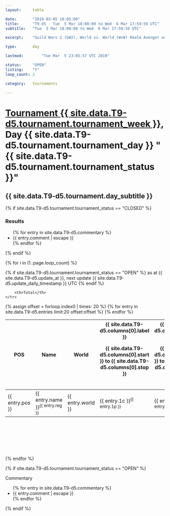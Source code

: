 ```yaml
---
layout: 	table

date: 		"2019-03-05 18:05:00"
title: 		"T9-d5 - Tue  5 Mar 18:00:00 to Wed  6 Mar 17:59:59 UTC"
subtitle: 	"Tue  5 Mar 18:00:00 to Wed  6 Mar 17:59:59 UTC"

excerpt:    "Guild Wars 2 (GW2), World vs. World (WvW) Realm Avenger achivement Tournament. \"Every Kill Counts\""

type:       day

lastmod: 		"Tue Mar  5 23:03:57 UTC 2019"

status:     "OPEN"
listing:    "Y"
loop_count: 2

category: 	tournaments

---
```

<div class="table_header">
    <h1><a href="{{ site.data.T9-d5.tournament.week_url }}">Tournament {{ site.data.T9-d5.tournament.tournament_week }}</a>, Day {{ site.data.T9-d5.tournament.tournament_day }} "{{ site.data.T9-d5.tournament.tournament_status }}"</h1>
    <h2>{{ site.data.T9-d5.tournament.day_subtitle }}</h2> 
</div>

{% if site.data.T9-d5.tournament.tournament_status == "CLOSED" %} 
<div class="commentary">
  <h3>Results</h3>
  <ul>
    {% for entry in site.data.T9-d5.commentary %}
    <li class="commentary_list">{{ entry.comment | escape }}</li>
    {% endfor %}
  </ul>
</div>
{% endif %}


{% for i in (1..page.loop_count) %}

{% if site.data.T9-d5.tournament.tournament_status == "OPEN" %} 
<span class="table_nextupdate">as at {{ site.data.T9-d5.update_at }}, next update {{ site.data.T9-d5.update_daily_timestamp }} UTC</span> 
{% endif %}

<table class="day_table">
  <colgroup>
    <col style="width:18px">
    <col style="width:55px">
    <col style="width:55px">
    <col style="width:12px">
    <col style="width:12px">
    <col style="width:12px">
    <col style="width:12px">
    <col style="width:12px">
    <col style="width:12px">
    <col style="width:12px">
    <col style="width:12px">
    <col style="width:12px">
    <col style="width:12px">
    <col style="width:12px">
    <col style="width:12px">
    <col style="width:12px">
    <col style="width:12px">
    <col style="width:12px">
    <col style="width:12px">
    <col style="width:12px">
    <col style="width:12px">
    <col style="width:12px">
    <col style="width:12px">
    <col style="width:12px">
    <col style="width:12px">
    <col style="width:12px">
    <col style="width:12px">
    <col style="width:18px">
  </colgroup>  
  <thead>
    <tr>
        <th>POS</th>
        <th class="AlignLeft">Name</th>
        <th class="AlignLeft">World</th>

<th><div class="label">{{ site.data.T9-d5.columns[0].label }}<p class="onhover">{{ site.data.T9-d5.columns[0].start }} to {{ site.data.T9-d5.columns[0].stop }}</p></div>​</th>
<th><div class="label">{{ site.data.T9-d5.columns[1].label }}<p class="onhover">{{ site.data.T9-d5.columns[1].start }} to {{ site.data.T9-d5.columns[1].stop }}</p></div>​</th>
<th><div class="label">{{ site.data.T9-d5.columns[2].label }}<p class="onhover">{{ site.data.T9-d5.columns[2].start }} to {{ site.data.T9-d5.columns[2].stop }}</p></div>​</th>
<th><div class="label">{{ site.data.T9-d5.columns[3].label }}<p class="onhover">{{ site.data.T9-d5.columns[3].start }} to {{ site.data.T9-d5.columns[3].stop }}</p></div>​</th>
<th><div class="label">{{ site.data.T9-d5.columns[4].label }}<p class="onhover">{{ site.data.T9-d5.columns[4].start }} to {{ site.data.T9-d5.columns[4].stop }}</p></div>​</th>
<th><div class="label">{{ site.data.T9-d5.columns[5].label }}<p class="onhover">{{ site.data.T9-d5.columns[5].start }} to {{ site.data.T9-d5.columns[5].stop }}</p></div>​</th>
<th><div class="label">{{ site.data.T9-d5.columns[6].label }}<p class="onhover">{{ site.data.T9-d5.columns[6].start }} to {{ site.data.T9-d5.columns[6].stop }}</p></div>​</th>
<th><div class="label">{{ site.data.T9-d5.columns[7].label }}<p class="onhover">{{ site.data.T9-d5.columns[7].start }} to {{ site.data.T9-d5.columns[7].stop }}</p></div>​</th>
<th><div class="label">{{ site.data.T9-d5.columns[8].label }}<p class="onhover">{{ site.data.T9-d5.columns[8].start }} to {{ site.data.T9-d5.columns[8].stop }}</p></div>​</th>
<th><div class="label">{{ site.data.T9-d5.columns[9].label }}<p class="onhover">{{ site.data.T9-d5.columns[9].start }} to {{ site.data.T9-d5.columns[9].stop }}</p></div>​</th>
<th><div class="label">{{ site.data.T9-d5.columns[10].label }}<p class="onhover">{{ site.data.T9-d5.columns[10].start }} to {{ site.data.T9-d5.columns[10].stop }}</p></div>​</th>

<th><div class="label">{{ site.data.T9-d5.columns[11].label }}<p class="onhover">{{ site.data.T9-d5.columns[11].start }} to {{ site.data.T9-d5.columns[11].stop }}</p></div>​</th>
<th><div class="label">{{ site.data.T9-d5.columns[12].label }}<p class="onhover">{{ site.data.T9-d5.columns[12].start }} to {{ site.data.T9-d5.columns[12].stop }}</p></div>​</th>
<th><div class="label">{{ site.data.T9-d5.columns[13].label }}<p class="onhover">{{ site.data.T9-d5.columns[13].start }} to {{ site.data.T9-d5.columns[13].stop }}</p></div>​</th>
<th><div class="label">{{ site.data.T9-d5.columns[14].label }}<p class="onhover">{{ site.data.T9-d5.columns[14].start }} to {{ site.data.T9-d5.columns[14].stop }}</p></div>​</th>
<th><div class="label">{{ site.data.T9-d5.columns[15].label }}<p class="onhover">{{ site.data.T9-d5.columns[15].start }} to {{ site.data.T9-d5.columns[15].stop }}</p></div>​</th>
<th><div class="label">{{ site.data.T9-d5.columns[16].label }}<p class="onhover">{{ site.data.T9-d5.columns[16].start }} to {{ site.data.T9-d5.columns[16].stop }}</p></div>​</th>
<th><div class="label">{{ site.data.T9-d5.columns[17].label }}<p class="onhover">{{ site.data.T9-d5.columns[17].start }} to {{ site.data.T9-d5.columns[17].stop }}</p></div>​</th>
<th><div class="label">{{ site.data.T9-d5.columns[18].label }}<p class="onhover">{{ site.data.T9-d5.columns[18].start }} to {{ site.data.T9-d5.columns[18].stop }}</p></div>​</th>
<th><div class="label">{{ site.data.T9-d5.columns[19].label }}<p class="onhover">{{ site.data.T9-d5.columns[19].start }} to {{ site.data.T9-d5.columns[19].stop }}</p></div>​</th>
<th><div class="label">{{ site.data.T9-d5.columns[20].label }}<p class="onhover">{{ site.data.T9-d5.columns[20].start }} to {{ site.data.T9-d5.columns[20].stop }}</p></div>​</th>

<th><div class="label">{{ site.data.T9-d5.columns[21].label }}<p class="onhover">{{ site.data.T9-d5.columns[21].start }} to {{ site.data.T9-d5.columns[21].stop }}</p></div>​</th>
<th><div class="label">{{ site.data.T9-d5.columns[22].label }}<p class="onhover">{{ site.data.T9-d5.columns[22].start }} to {{ site.data.T9-d5.columns[22].stop }}</p></div>​</th>
<th><div class="label">{{ site.data.T9-d5.columns[23].label }}<p class="onhover">{{ site.data.T9-d5.columns[23].start }} to {{ site.data.T9-d5.columns[23].stop }}</p></div>​</th>

        <th>Total</th>
    </tr>
  </thead>
  {% assign offset = forloop.index0 | times: 20 %}
<tbody>
{% for entry in site.data.T9-d5.entries limit:20 offset:offset %}
  <tr>
    <td class="pl{{ entry.pos }}">{{ entry.pos }}</td>
    <td class="AlignLeft">{{ entry.name }}<sup>{{ entry.reg }}</sup></td>
    <td class="AlignLeft">{{ entry.world }}</td>
    <td class="pl{{ entry.1p }}">{{ entry.1c }}<sup>{{ entry.1p }}</sup></td>
    <td class="pl{{ entry.2p }}">{{ entry.2c }}<sup>{{ entry.2p }}</sup></td>
    <td class="pl{{ entry.3p }}">{{ entry.3c }}<sup>{{ entry.3p }}</sup></td>
    <td class="pl{{ entry.4p }}">{{ entry.4c }}<sup>{{ entry.4p }}</sup></td>
    <td class="pl{{ entry.5p }}">{{ entry.5c }}<sup>{{ entry.5p }}</sup></td>
    <td class="pl{{ entry.6p }}">{{ entry.6c }}<sup>{{ entry.6p }}</sup></td>
    <td class="pl{{ entry.7p }}">{{ entry.7c }}<sup>{{ entry.7p }}</sup></td>
    <td class="pl{{ entry.8p }}">{{ entry.8c }}<sup>{{ entry.8p }}</sup></td>
    <td class="pl{{ entry.9p }}">{{ entry.9c }}<sup>{{ entry.9p }}</sup></td>
    <td class="pl{{ entry.10p }}">{{ entry.10c }}<sup>{{ entry.10p }}</sup></td>
    <td class="pl{{ entry.11p }}">{{ entry.11c }}<sup>{{ entry.11p }}</sup></td>
    <td class="pl{{ entry.12p }}">{{ entry.12c }}<sup>{{ entry.12p }}</sup></td>
    <td class="pl{{ entry.13p }}">{{ entry.13c }}<sup>{{ entry.13p }}</sup></td>
    <td class="pl{{ entry.14p }}">{{ entry.14c }}<sup>{{ entry.14p }}</sup></td>
    <td class="pl{{ entry.15p }}">{{ entry.15c }}<sup>{{ entry.15p }}</sup></td>
    <td class="pl{{ entry.16p }}">{{ entry.16c }}<sup>{{ entry.16p }}</sup></td>
    <td class="pl{{ entry.17p }}">{{ entry.17c }}<sup>{{ entry.17p }}</sup></td>
    <td class="pl{{ entry.18p }}">{{ entry.18c }}<sup>{{ entry.18p }}</sup></td>
    <td class="pl{{ entry.19p }}">{{ entry.19c }}<sup>{{ entry.19p }}</sup></td>
    <td class="pl{{ entry.20p }}">{{ entry.20c }}<sup>{{ entry.20p }}</sup></td>
    <td class="pl{{ entry.21p }}">{{ entry.21c }}<sup>{{ entry.21p }}</sup></td>
    <td class="pl{{ entry.22p }}">{{ entry.22c }}<sup>{{ entry.22p }}</sup></td>
    <td class="pl{{ entry.23p }}">{{ entry.23c }}<sup>{{ entry.23p }}</sup></td>
    <td class="pl{{ entry.24p }}">{{ entry.24c }}<sup>{{ entry.24p }}</sup></td>
    <td>{{ entry.total }}</td>
  </tr>
{% endfor %}  
</tbody>
</table>
<div class="leaderboard">
  <script async src="//pagead2.googlesyndication.com/pagead/js/adsbygoogle.js"></script>
  <!-- 728x90 -->
  <ins class="adsbygoogle"
       style="display:inline-block;width:728px;height:90px"
       data-ad-client="ca-pub-3274917281288240"
       data-ad-slot="3870538733"></ins>
  <script>
  (adsbygoogle = window.adsbygoogle || []).push({});
  </script>    
</div>
<br />
{% endfor %}

{% if site.data.T9-d5.tournament.tournament_status == "OPEN" %} 
<div class="commentary">
  <span class="commentary_title">Commentary</span>
  <ul>
    {% for entry in site.data.T9-d5.commentary %}
    <li class="commentary_list">{{ entry.comment | escape }}</li>
    {% endfor %}
  </ul>
</div>
{% endif %}


